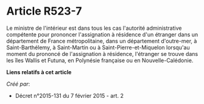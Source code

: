 # Article R523-7

Le ministre de l'intérieur est dans tous les cas l'autorité administrative compétente pour prononcer l'assignation à
résidence d'un étranger dans un département de France métropolitaine, dans un département d'outre-mer, à Saint-Barthélemy, à
Saint-Martin ou à Saint-Pierre-et-Miquelon lorsqu'au moment du prononcé de l'assignation à résidence, l'étranger se trouve
dans les îles Wallis et Futuna, en Polynésie française ou en Nouvelle-Calédonie.

**Liens relatifs à cet article**

_Créé par_:

  - Décret n°2015-131 du 7 février 2015 - art. 2
